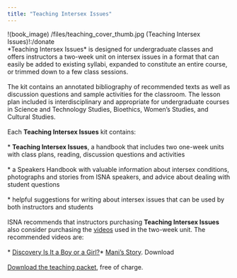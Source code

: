 ```yaml
---
title: "Teaching Intersex Issues"
---
```


!(book\_image) /files/teaching\_cover_thumb.jpg (Teaching Intersex Issues)!:/donate<br>\*Teaching Intersex Issues\* is designed for undergraduate classes and offers instructors a two-week unit on intersex issues in a format that can easily be added to existing syllabi, expanded to constitute an entire course, or trimmed down to a few class sessions. <br><br>The kit contains an annotated bibliography of recommended texts as well as discussion questions and sample activities for the classroom. The lesson plan included is interdisciplinary and appropriate for undergraduate courses in Science and Technology Studies, Bioethics, Women’s Studies, and Cultural Studies. <br><br>Each **Teaching Intersex Issues** kit contains:<br><br>* **Teaching Intersex Issues**, a handbook that includes two one-week units with class plans, reading, discussion questions and activities<br><br>* a Speakers Handbook with valuable information about intersex conditions, photographs and stories from <span class="caps">ISNA</span> speakers, and advice about dealing with student questions<br><br>* helpful suggestions for writing about intersex issues that can be used by both instructors and students<br><br>ISNA recommends that instructors purchasing **Teaching Intersex Issues** also consider purchasing the [videos][1] used in the two-week unit. The recommended videos are:<br><br>* [Discovery Is It a Boy or a Girl?][2]* [Mani&#8217;s Story][3]. Download<br><br>[Download the teaching packet][4], free of charge.<br><br><br>

 [1]: /videos
 [2]: /videos/boy_or_girl
 [3]: /videos/manih3
 [4]: /files/teaching_packet.pdf